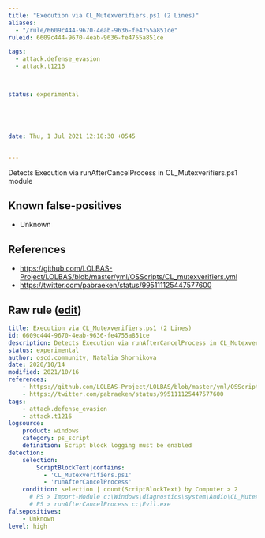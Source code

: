 ```yaml
---
title: "Execution via CL_Mutexverifiers.ps1 (2 Lines)"
aliases:
  - "/rule/6609c444-9670-4eab-9636-fe4755a851ce"
ruleid: 6609c444-9670-4eab-9636-fe4755a851ce

tags:
  - attack.defense_evasion
  - attack.t1216



status: experimental





date: Thu, 1 Jul 2021 12:18:30 +0545


---
```


Detects Execution via runAfterCancelProcess in CL_Mutexverifiers.ps1 module

<!--more-->


## Known false-positives

* Unknown



## References

* https://github.com/LOLBAS-Project/LOLBAS/blob/master/yml/OSScripts/CL_mutexverifiers.yml
* https://twitter.com/pabraeken/status/995111125447577600


## Raw rule ([edit](https://github.com/SigmaHQ/sigma/edit/master/rules/windows/powershell/powershell_script/posh_ps_cl_mutexverifiers_lolscript_count.yml))
```yaml
title: Execution via CL_Mutexverifiers.ps1 (2 Lines)
id: 6609c444-9670-4eab-9636-fe4755a851ce
description: Detects Execution via runAfterCancelProcess in CL_Mutexverifiers.ps1 module
status: experimental
author: oscd.community, Natalia Shornikova
date: 2020/10/14
modified: 2021/10/16
references:
    - https://github.com/LOLBAS-Project/LOLBAS/blob/master/yml/OSScripts/CL_mutexverifiers.yml
    - https://twitter.com/pabraeken/status/995111125447577600
tags:
    - attack.defense_evasion
    - attack.t1216
logsource:
    product: windows
    category: ps_script
    definition: Script block logging must be enabled
detection:
    selection:
        ScriptBlockText|contains:
          - 'CL_Mutexverifiers.ps1'
          - 'runAfterCancelProcess'
    condition: selection | count(ScriptBlockText) by Computer > 2
      # PS > Import-Module c:\Windows\diagnostics\system\Audio\CL_Mutexverifiers.ps1
      # PS > runAfterCancelProcess c:\Evil.exe
falsepositives:
    - Unknown
level: high

```
